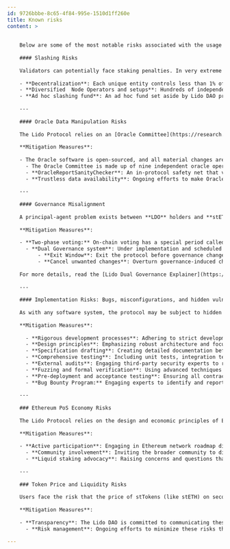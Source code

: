 ```yaml
---
id: 9726bbbe-8c65-4f84-995e-1510d1ff260e
title: Known risks
content: >
    
    
    Below are some of the most notable risks associated with the usage of the Lido Protocol. Most of these risks are systematically addressed through the most effective mitigation strategy — decentralization. Lido contributors actively track decentralization metrics via the [Decentralization Scorecard](https://lido.fi/scorecard) to provide transparency and highlight areas for improvement.
    
    #### Slashing Risks
    
    Validators can potentially face staking penalties. In very extreme cases of slashing (i.e. validator behavior seen as malicious by the rest of the network), up to 100% of staked funds could be at risk, but such scenarios would necessitate severe client software bugs, malicious takeover, or the compromise of multiple large node operators, leading to correlated slashing penalties. To minimize this risk, the Lido Protocol maintains a diverse validator set, with hundreds of participating node operators. The protocol's protections include:
    
    - **Decentralization**: Each unique entity controls less than 1% of the Ethereum network's validators.
    - **Diversified  Node Operators and setups**: Hundreds of independent operators spread across the world employ heterogeneous client and infrastructure setups to reduce systemic risks.
    - **Ad hoc slashing fund**: An ad hoc fund set aside by Lido DAO provides an additional safety net against severe slashing events. This fund, operated via a transparent [vault contract](https://etherscan.io/address/0x8B3f33234ABD88493c0Cd28De33D583B70beDe35), holds around 6,600 stETH for potential coverage of severe losses. The use of the fund is subject to governance, requiring DAO discussions and approval before execution. If activated, the stETH in the fund would be burned, positively adjusting the share rate for stETH holders.
    
    ---
    
    #### Oracle Data Manipulation Risks
    
    The Lido Protocol relies on an [Oracle Committee](https://research.lido.fi/t/expansion-of-lidos-ethereum-oracle-set/2836?ref=blog.lido.fi) to report external data, including validator states and balances on the Consensus Layer. This data can affect the internal protocol rate of stETH to ETH through [rebasing](https://docs.lido.fi/contracts/lido?ref=blog.lido.fi#rebase). In a worst-case scenario, a compromise of the majority of the Oracle Committee (i.e. five or more of the 9 members)  could report incorrect balances, which could lead to triggering of significant negative rebases. Users should bear in mind risks related to stETH rebasing when entering into complex DeFi positions, such as leveraged staking or borrowing uncorrelated tokens (such as stables) against stETH positions.
    
    **Mitigation Measures**:
    
    - The Oracle software is open-sourced, and all material changes are audited by professional third-party security auditors before being used on the Ethereum mainnet.
      - The Oracle Committee is made up of nine independent oracle operators.
      - **OracleReportSanityChecker**: An in-protocol safety net that verifies incoming reports against abnormal changes, requiring governance intervention if anomalies are detected.
      - **Trustless data availability**: Ongoing efforts to make Oracle-provided data verifiable on-chain using technologies like zero-knowledge proofs (ZK proofs).
    
    ---
    
    #### Governance Misalignment
    
    A principal-agent problem exists between **LDO** holders and **stETH** holders, posing a risk that governance power could be misused to substantively alter the protocol and drastically increase protocol fees, or extract ETH from stakers toward malicious actors. This risk becomes slightly more substantial with the advent of  **EIP-7002**, which enables the DAO to use the Lido withdrawal credentials contract to trigger validator exits regardless of Node Operator control, although mass exit of validators would take a very long time (weeks to months), giving the DAO time to respond via further governance action.
    
    **Mitigation Measures**:
    
    - **Two-phase voting:** On-chain voting has a special period called the ‘objection phase’, which concludes every voting period. This phase allows LDO holders to object to unexpected last-minute decisions, effectively creating a ‘better timelock’ protection lasting 24 hours at the moment of writing.
      - **Dual Governance system**: Under implementation and scheduled for Mainnet release in Q1 2025, this system introduces a "foot voting" mechanism for stETH holders. It allows them to:
          - **Exit Window**: Exit the protocol before governance changes take effect.
          - **Cancel unwanted changes**: Overturn governance-induced changes by achieving a large quorum of stETH holders (over 10% of Total Value Locked).
    
    For more details, read the [Lido Dual Governance Explainer](https://research.lido.fi/t/lido-dual-governance-explainer-research-distillation/7132).
    
    ---
    
    #### Implementation Risks: Bugs, misconfigurations, and hidden vulnerabilities
    
    As with any software system, the protocol may be subject to hidden bugs, misconfigurations, and undiscovered vulnerabilities.
    
    **Mitigation Measures**:
    
      - **Rigorous development processes**: Adhering to strict development protocols for both on-chain and off-chain components.
      - **Design principles**: Emphasizing robust architecture and focusing on edge cases, and having emergency and failure modes covered at the spec level.
      - **Specification drafting**: Creating detailed documentation before implementation.
      - **Comprehensive testing**: Including unit tests, integration tests, and testing in diverse environments.
      - **External audits**: Engaging third-party security experts to review code.
      - **Fuzzing and formal verification**: Using advanced techniques to uncover vulnerabilities.
      - **Pre-deployment and acceptance testing**: Ensuring all contracts and off-chain software are initialized, functioning, and safeguarded as intended before going live.
      - **Bug Bounty Program:** Engaging experts to identify and report vulnerabilities through rewards. [Learn more.](https://immunefi.com/bug-bounty/lido/)
    
    ---
    
    ### Ethereum PoS Economy Risks
    
    The Lido Protocol relies on the design and economic principles of Ethereum's Consensus Layer. While the protocol continually adapts to changes from network upgrades and hard forks, there is a tail risk that fundamental changes to the Consensus Layer's economic principles — or even network deprecation — could impact Lido.
    
    **Mitigation Measures**:
    
    - **Active participation**: Engaging in Ethereum network roadmap discussions.
      - **Community involvement**: Inviting the broader community to discuss potential impacts.
      - **Liquid staking advocacy**: Raising concerns and questions that may affect liquid staking protocols, leveraging Lido's position as a significant actor within the Ethereum ecosystem.
    
    ---
    
    ### Token Price and Liquidity Risks
    
    Users face the risk that the price of stTokens (like stETH) on secondary markets (e.g. DEXs and CEXs) may be lower than their inherent value in ETH due to supply and demand market dynamics. Although the in-protocol withdrawal mechanism usually means that secondary market exchange rates converge towards the in-protocol ETH:stETH rate over time, since withdrawals are not instant (owing to the validator exit and withdrawal mechanisms of Ethereum's PoS implementation), arbitrage of disparity between primary market and secondary market rates happens over time.
    
    **Mitigation Measures**:
    
    - **Transparency**: The Lido DAO is committed to communicating these risks openly.
      - **Risk management**: Ongoing efforts to minimize these risks through protocol improvements and community engagement.

---
```

